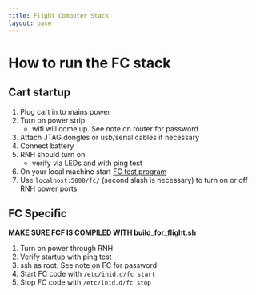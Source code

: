 ```yaml
---
title: Flight Computer Stack
layout: base
---
```


# How to run the FC stack

## Cart startup

 1. Plug cart in to mains power
 1. Turn on power strip
    - wifi will come up. See note on router for password
 1. Attach JTAG dongles or usb/serial cables if necessary
 1. Connect battery
 1. RNH should turn on
    - verify via LEDs and with ping test
 1. On your local machine start [FC test program](https://github.com/psas/fc-test)
 1. Use `localhost:5000/fc/` (second slash is necessary) to turn on or off RNH power ports


## FC Specific

**MAKE SURE FCF IS COMPILED WITH build_for_flight.sh**

 1. Turn on power through RNH
 1. Verify startup with ping test
 1. ssh as root. See note on FC for password
 1. Start FC code with `/etc/inid.d/fc start`
 1. Stop FC code with `/etc/inid.d/fc stop`


